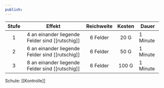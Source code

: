 ```yaml
---
publish:
---
```


| **Stufe** |                   **Effekt**                    | **Reichweite** | **Kosten** | Dauer    |
| :-------: | :---------------------------------------------: | :------------: | :--------: | -------- |
|     1     | 4 an einander liegende Felder sind [[rutschig]] |    6 Felder    |    20 G    | 1 Minute |
|     2     | 6 an einander liegende Felder sind [[rutschig]] |    6 Felder    |    50 G    | 1 Minute |
|     3     | 8 an einander liegende Felder sind [[rutschig]] |    6 Felder    |   100 G    | 1 Minute |
Schule: [[Kontrolle]]